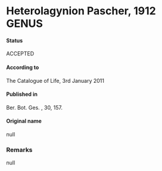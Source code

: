 Heterolagynion Pascher, 1912 GENUS
=======

#### Status
ACCEPTED

#### According to
The Catalogue of Life, 3rd January 2011

#### Published in
Ber. Bot. Ges. , 30, 157.

#### Original name
null

### Remarks
null